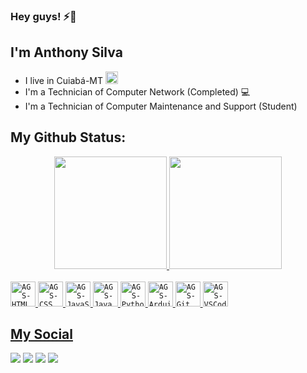 ### Hey guys! ⚡🚀
## I'm Anthony Silva
- I live in Cuiabá-MT <img src="https://user-images.githubusercontent.com/82158439/137811045-851bf2e5-bae8-419b-bea3-1055121823f4.png" width="20px">
- I'm a Technician of Computer Network (Completed) 💻
- I'm a Technician of Computer Maintenance and Support (Student)

## My Github Status:
<div align="center">
  <a href="https://linktr.ee/thonygs_">
  <img height="180em" src="https://github-readme-stats.vercel.app/api?username=thonygs&show_icons=true&theme=dark&include_all_commits=true&count_private=true"/>
  <img height="180em" src="https://github-readme-stats.vercel.app/api/top-langs/?username=thonygs&layout=compact&langs_count=7&theme=dark"/>
</div>
<div style="display: inline_block"><br>
  <code><img alt="AGS-HTML" height="40" src="https://cdn.jsdelivr.net/gh/devicons/devicon/icons/html5/html5-original.svg"></code>
  <code><img alt="AGS-CSS" height="40" src="https://cdn.jsdelivr.net/gh/devicons/devicon/icons/css3/css3-original.svg"></code>
  <code><img alt="AGS-JavaScript" height="40" src="https://cdn.jsdelivr.net/gh/devicons/devicon/icons/javascript/javascript-original.svg"></code>
  <code><img alt="AGS-Java" height="40" src="https://cdn.jsdelivr.net/gh/devicons/devicon/icons/java/java-original.svg"></code>
  <code><img alt="AGS-Python" height="40" src="https://cdn.jsdelivr.net/gh/devicons/devicon/icons/python/python-original.svg"></code>
  <code><img alt="AGS-Arduino" height="40" src="https://cdn.jsdelivr.net/gh/devicons/devicon/icons/arduino/arduino-original-wordmark.svg"></code>
  <code><img alt="AGS-Git" height="40" src="https://cdn.jsdelivr.net/gh/devicons/devicon/icons/git/git-original.svg"></code>
  <code><img alt="AGS-VSCode" height="40" src="https://cdn.jsdelivr.net/gh/devicons/devicon/icons/vscode/vscode-original.svg"></code>
  
</div>
  
## My Social
<div> 
  <a href="https://instagram.com/thonygs_" target="_blank"><img src="https://img.shields.io/badge/-Instagram-%23E4405F?style=for-the-badge&logo=instagram&logoColor=white" target="_blank"></a>
  <a href="https://www.linkedin.com/in/thonygs/" target="_blank"><img src="https://img.shields.io/badge/-LinkedIn-%230077B5?style=for-the-badge&logo=linkedin&logoColor=white" target="_blank"></a>
  <a href="https://www.reddit.com/user/thonygs" target="_blank"><img src="https://img.shields.io/badge/Reddit-FF4500?style=for-the-badge&logo=reddit&logoColor=white" target="_blank"></a>
  <a href = "mailto:anthonygabriel182004@gmail.com"><img src="https://img.shields.io/badge/-Gmail-%23333?style=for-the-badge&logo=gmail&logoColor=white" target="_blank"></a>
</div>
